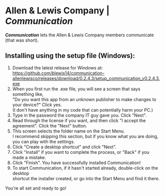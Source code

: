 # Allen &amp; Lewis Company | ***Communication***
***Communication*** lets the Allen & Lewis Company members communicate (that was short).
## Installing using the setup file (Windows):
1. Download the latest release for Windows at:<br />https://github.com/blewis14/communication-allenlewisco/releases/download/0.2.4.3/setup_communication_v0.2.4.3.exe
2. When you first run the .exe file, you will see a screen that says something like,<br />"Do you want this app from an unknown publisher to make changes to your device?" Click yes.<br />(I don't have anything in my code that can potentially harm your PC.)
3. Type in the password the company IT guy gave you. Click "Next".
4. Read through the license if you want, and then click "I accept the agreement". Click the "Next" button.
5. This screen selects the folder name on the Start Menu.<br />I recommend skipping this section, but if you know what you are doing, you can play with the settings.
6. Click "Create a desktop shortcut" and click "Next".
7. Click "Install" if you want to complete the process, or "Back" if you made a mistake.
8. Click "Finish". You have successfully installed Communication!
9. To start Communication, if it hasn't started already, double-click on the desktop<br />shortcut the installer created, or go into the Start Menu and find it there.

You're all set and ready to go!
